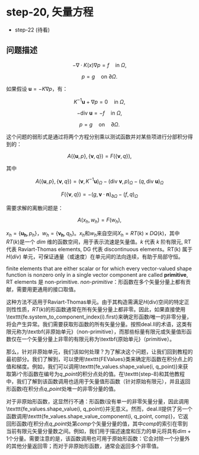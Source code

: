 # step-20, 矢量方程

* step-22 (待看)

## 问题描述

$$
-\nabla \cdot K(x) \nabla p = f \quad \text{in } \Omega,
$$

$$
p = g \quad \text{on } \partial \Omega.
$$



如果假设 $\mathbf{u} = -K \nabla p$，有：

$$
K^{-1} \mathbf{u} + \nabla p = 0 \quad \text{in } \Omega,
$$

$$
-\text{div } \mathbf{u} = -f \quad \text{in } \Omega,
$$

$$
p = g \quad \text{on} \quad \partial \Omega.
$$


这个问题的弱形式是通过将两个方程分别乘以测试函数并对某些项进行分部积分得到的：

$$
A(\{\mathbf{u}, p\}, \{\mathbf{v}, q\}) = F(\{\mathbf{v}, q\}),
$$

其中

$$
A(\{\mathbf{u}, p\}, \{\mathbf{v}, q\}) = (\mathbf{v}, K^{-1} \mathbf{u})_\Omega - (\text{div } \mathbf{v}, p)_\Omega - (q, \text{div } \mathbf{u})_\Omega
$$

$$
F(\{\mathbf{v}, q\}) = -(g, \mathbf{v} \cdot \mathbf{n})_{\partial \Omega} - (f, q)_\Omega
$$


需要求解的离散问题是：

$$
A(x_h, w_h) = F(w_h),
$$

$x_h = \{\mathbf{u_h}, p_h\}$，$w_h = \{\mathbf{v_h}, q_h\}$。$x_h$和$w_h$来自空间$X_h = RT(k) \times DQ(k)$，其中$RT(k)$是一个 $dim$ 维的函数空间，用于表示流速是矢量值。$k$ 代表 $k$ 阶有限元, RT 代表 Raviart-Thomas elements, DG 代表 discontinuous elements。RT(k) 属于 $H(div)$ 单元，可保证通量（或速度）在单元间的法向连续，有助于局部守恒。

finite elements that are either scalar or for which every vector-valued shape function is nonzero only in a single vector component are called **primitive**, RT elements 是 non-primitive. _non-primitive_：形函数在多个矢量分量上都有贡献，需要用更通用的接口取值。

这种方法不适用于Raviart-Thomas单元。由于其构造需满足$H(\text{div})$空间的特定正则性性质，$RT(k)$的形函数通常在所有矢量分量上都非零。因此，如果直接使用\texttt{fe.system\_to\_component\_index(i).first}来确定形函数$i$唯一的非零分量，将会产生异常。我们需要获取形函数的所有矢量分量。按照deal.II的术语，这类有限元称为\textbf{非原始单元}（non-primitive），而那些标量有限元或矢量值形函数仅在一个矢量分量上非零的有限元称为\textbf{原始单元}（primitive）。

那么，针对非原始单元，我们该如何处理？为了解决这个问题，让我们回到教程的最初部分。我们了解到，可以使用\texttt{FEValues}类来确定形函数在积分点上的值和梯度。例如，我们可以调用\texttt{fe\_values.shape\_value(i, q\_point)}来获取第$i$个形函数在编号为$q\_point$的积分点处的值。在\texttt{step-8}和其他教程中，我们了解到该函数调用也适用于矢量值形函数（针对原始有限元），并且返回形函数$i$在积分点$q\_point$处唯一的非零分量的值。

对于非原始形函数，这显然行不通：形函数$i$没有单一的非零矢量分量，因此调用\texttt{fe\_values.shape\_value(i, q\_point)}并无意义。然而，deal.II提供了另一个函数调用\texttt{fe\_values.shape\_value\_component(i, q\_point, comp)}，它返回形函数$i$在积分点$q\_point$处第$comp$个矢量分量的值，其中$comp$的索引在零到当前有限元矢量分量数之间。例如，我们用于描述速度和压力的单元将具有$dim+1$个分量。需要注意的是，该函数调用也可用于原始形函数：它会对除一个分量外的其他分量返回零；而对于非原始形函数，通常会返回多个非零值。

<!--stackedit_data:
eyJoaXN0b3J5IjpbLTIwNTA0NTk3NSwtMzQxNjc2MDg0LDUwND
U2Njg5Miw0NTYzOTQyMjcsLTE3Mjk2OTAzNSwxOTYyNDUzNDQx
LDc3Mjc4NzIwNSwxNzQwNDA5MzU5XX0=
-->